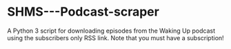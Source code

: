 # SHMS---Podcast-scraper
A Python 3 script for downloading episodes from the Waking Up podcast using the subscribers only RSS link. Note that you must have a subscription!
